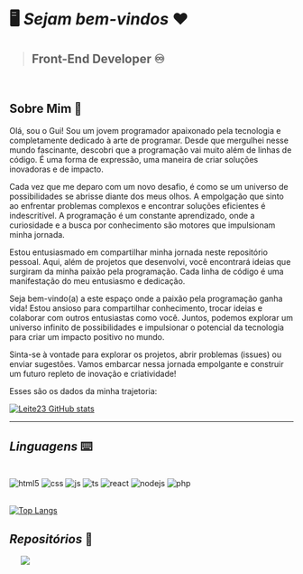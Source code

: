 # 🖥️ *Sejam bem-vindos* ♥️
> ## Front-End Developer ♾️

<br/>

## Sobre Mim 📎

Olá, sou o Gui! Sou um jovem programador apaixonado pela tecnologia e completamente dedicado à arte de programar. Desde que mergulhei nesse mundo fascinante, descobri que a programação vai muito além de linhas de código. É uma forma de expressão, uma maneira de criar soluções inovadoras e de impacto.

Cada vez que me deparo com um novo desafio, é como se um universo de possibilidades se abrisse diante dos meus olhos. A empolgação que sinto ao enfrentar problemas complexos e encontrar soluções eficientes é indescritível. A programação é um constante aprendizado, onde a curiosidade e a busca por conhecimento são motores que impulsionam minha jornada.

Estou entusiasmado em compartilhar minha jornada neste repositório pessoal. Aqui, além de projetos que desenvolvi, você encontrará ideias que surgiram da minha paixão pela programação. Cada linha de código é uma manifestação do meu entusiasmo e dedicação.

Seja bem-vindo(a) a este espaço onde a paixão pela programação ganha vida! Estou ansioso para compartilhar conhecimento, trocar ideias e colaborar com outros entusiastas como você. Juntos, podemos explorar um universo infinito de possibilidades e impulsionar o potencial da tecnologia para criar um impacto positivo no mundo.

Sinta-se à vontade para explorar os projetos, abrir problemas (issues) ou enviar sugestões. Vamos embarcar nessa jornada empolgante e construir um futuro repleto de inovação e criatividade!

Esses são os dados da minha trajetoria:

[![Leite23 GitHub stats](https://github-readme-stats.vercel.app/api?username=Leite23&show_icons=true&theme=tokyonight&locale=en)](https://github.com/Leite23)

***

## __*Linguagens*__ ⌨️

<div style="display: inline_block"> <br/>
  <img align="center" alt="html5" src="https://img.shields.io/badge/HTML5-E34F26?style=for-the-badge&logo=html5&logoColor=white" />
  <img align="center" alt="css" src="https://img.shields.io/badge/CSS3-1572B6?style=for-the-badge&logo=css3&logoColor=white" />
  <img align="center" alt="js" src="https://img.shields.io/badge/JavaScript-F7DF1E?style=for-the-badge&logo=javascript&logoColor=black" />
  <img align="center" alt="ts" src="https://img.shields.io/badge/TypeScript-007ACC?style=for-the-badge&logo=typescript&logoColor=white" />
  <img align="center" alt="react" src="https://img.shields.io/badge/React-20232A?style=for-the-badge&logo=react&logoColor=61DAFB" />
  <img align="center" alt="nodejs" src="https://img.shields.io/badge/Node.js-43853D?style=for-the-badge&logo=node.js&logoColor=white" />
  <img align="center" alt="php" src="https://img.shields.io/badge/PHP-777BB4?style=for-the-badge&logo=php&logoColor=white" />
</div>

<br/>

[![Top Langs](https://github-readme-stats.vercel.app/api/top-langs/?username=Leite23&theme=tokyonight&locale=en)](https://github.com/Leite23)

## __*Repositórios*__ 💾

<div style="display: inline_block">
<a style="margin: 10px 20px" href="https://github.com/Leite23/JSProjects">
  <img align="center" src="https://github-readme-stats.vercel.app/api/pin/?username=Leite23&repo=JSProjects&theme=merko" />
</a>

 
 </div>

